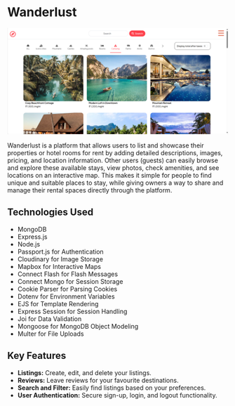 # Wanderlust

![Wanderlust](./public/icon/Screenshot%20-%20wanderlust.png)

Wanderlust is a platform that allows users to list and showcase their properties or hotel rooms for rent by adding detailed descriptions, images, pricing, and location information. Other users (guests) can easily browse and explore these available stays, view photos, check amenities, and see locations on an interactive map. This makes it simple for people to find unique and suitable places to stay, while giving owners a way to share and manage their rental spaces directly through the platform.

## Technologies Used

- MongoDB
- Express.js
- Node.js
- Passport.js for Authentication
- Cloudinary for Image Storage
- Mapbox for Interactive Maps
- Connect Flash for Flash Messages
- Connect Mongo for Session Storage
- Cookie Parser for Parsing Cookies
- Dotenv for Environment Variables
- EJS for Template Rendering
- Express Session for Session Handling
- Joi for Data Validation
- Mongoose for MongoDB Object Modeling
- Multer for File Uploads

## Key Features

- **Listings:** Create, edit, and delete your listings.
- **Reviews:** Leave reviews for your favourite destinations.
- **Search and Filter:** Easily find listings based on your preferences.
- **User Authentication:** Secure sign-up, login, and logout functionality.
